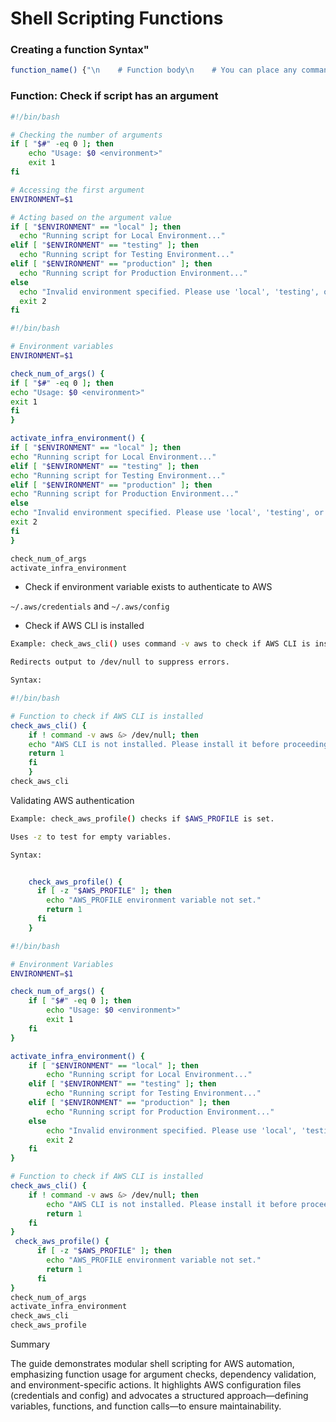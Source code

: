 # Shell Scripting Functions

### Creating a function Syntax"

```bash
function_name() {"\n    # Function body\n    # You can place any commands or logic here\n"}
```

### Function: Check if script has an argument

```bash
#!/bin/bash

# Checking the number of arguments
if [ "$#" -eq 0 ]; then
    echo "Usage: $0 <environment>"
    exit 1
fi

# Accessing the first argument
ENVIRONMENT=$1

# Acting based on the argument value
if [ "$ENVIRONMENT" == "local" ]; then
  echo "Running script for Local Environment..."
elif [ "$ENVIRONMENT" == "testing" ]; then
  echo "Running script for Testing Environment..."
elif [ "$ENVIRONMENT" == "production" ]; then
  echo "Running script for Production Environment..."
else
  echo "Invalid environment specified. Please use 'local', 'testing', or 'production'."
  exit 2
fi
```

```bash
#!/bin/bash

# Environment variables
ENVIRONMENT=$1

check_num_of_args() {
if [ "$#" -eq 0 ]; then    
echo "Usage: $0 <environment>"  
exit 1
fi
}

activate_infra_environment() {
if [ "$ENVIRONMENT" == "local" ]; then
echo "Running script for Local Environment..."
elif [ "$ENVIRONMENT" == "testing" ]; then
echo "Running script for Testing Environment..."
elif [ "$ENVIRONMENT" == "production" ]; then
echo "Running script for Production Environment..."
else  
echo "Invalid environment specified. Please use 'local', 'testing', or 'production'."  
exit 2
fi
}

check_num_of_args
activate_infra_environment
```

- Check if environment variable exists to authenticate to AWS

`~/.aws/credentials` and `~/.aws/config`

- Check if AWS CLI is installed

```bash
Example: check_aws_cli() uses command -v aws to check if AWS CLI is installed.

Redirects output to /dev/null to suppress errors.

Syntax:
```
```bash
#!/bin/bash

# Function to check if AWS CLI is installed
check_aws_cli() {    
    if ! command -v aws &> /dev/null; then
    echo "AWS CLI is not installed. Please install it before proceeding."       
    return 1
    fi
    }
check_aws_cli
```
Validating AWS authentication

```bash
Example: check_aws_profile() checks if $AWS_PROFILE is set.

Uses -z to test for empty variables.

Syntax:
```

```bash

    check_aws_profile() {
      if [ -z "$AWS_PROFILE" ]; then
        echo "AWS_PROFILE environment variable not set."
        return 1
      fi
    }
```
```bash
#!/bin/bash

# Environment Variables
ENVIRONMENT=$1

check_num_of_args() {
    if [ "$#" -eq 0 ]; then    
        echo "Usage: $0 <environment>"  
        exit 1
    fi
}

activate_infra_environment() {
    if [ "$ENVIRONMENT" == "local" ]; then
        echo "Running script for Local Environment..."
    elif [ "$ENVIRONMENT" == "testing" ]; then
        echo "Running script for Testing Environment..."
    elif [ "$ENVIRONMENT" == "production" ]; then
        echo "Running script for Production Environment..."
    else  
        echo "Invalid environment specified. Please use 'local', 'testing', or 'production'."  
        exit 2
    fi
}

# Function to check if AWS CLI is installed
check_aws_cli() {    
    if ! command -v aws &> /dev/null; then
        echo "AWS CLI is not installed. Please install it before proceeding."       
        return 1
    fi
}
 check_aws_profile() {
      if [ -z "$AWS_PROFILE" ]; then
        echo "AWS_PROFILE environment variable not set."
        return 1
      fi
}
check_num_of_args
activate_infra_environment
check_aws_cli
check_aws_profile
```
Summary

The guide demonstrates modular shell scripting for AWS automation, emphasizing function usage for argument checks, dependency validation, and environment-specific actions. It highlights AWS configuration files (credentials and config) and advocates a structured approach—defining variables, functions, and function calls—to ensure maintainability.